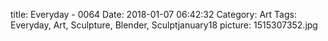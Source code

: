 title: Everyday - 0064
Date: 2018-01-07 06:42:32
Category: Art
Tags: Everyday, Art, Sculpture, Blender, Sculptjanuary18
picture: 1515307352.jpg
